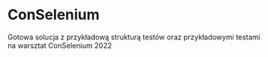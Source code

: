 # ConSelenium

Gotowa solucja z przykładową strukturą testów oraz przykładowymi testami na warsztat ConSelenium 2022

